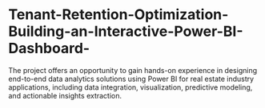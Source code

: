 # Tenant-Retention-Optimization-Building-an-Interactive-Power-BI-Dashboard-
The project offers an opportunity to gain hands-on experience in designing end-to-end data analytics solutions using Power BI for real estate industry applications, including data integration, visualization, predictive modeling, and actionable insights extraction.
